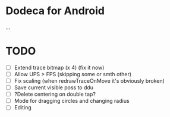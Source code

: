 # Dodeca for Android
...
# TODO
- [ ] Extend trace bitmap (x 4) (fix it now)
- [ ] Allow UPS > FPS (skipping some or smth other)
- [ ] Fix scaling (when redrawTraceOnMove it's obviously broken)
- [ ] Save current visible poss to ddu
- [ ] ?Delete centering on double tap?
- [ ] Mode for dragging circles and changing radius
- [ ] Editing
